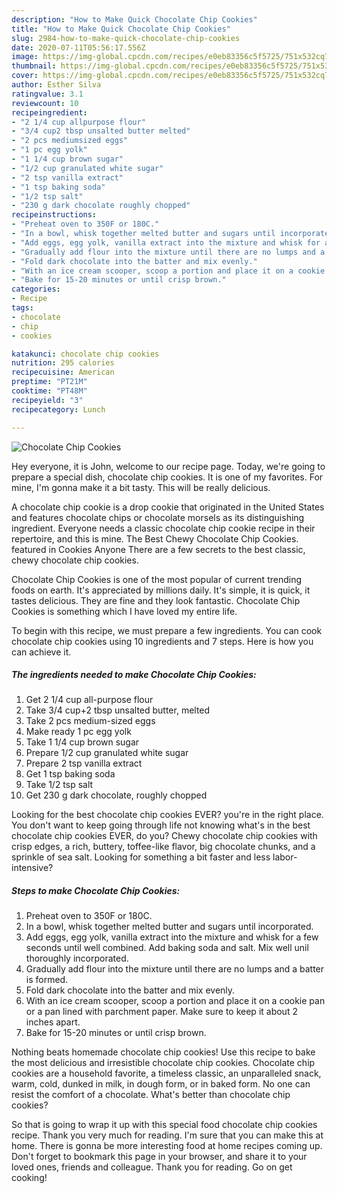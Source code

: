 ```yaml
---
description: "How to Make Quick Chocolate Chip Cookies"
title: "How to Make Quick Chocolate Chip Cookies"
slug: 2984-how-to-make-quick-chocolate-chip-cookies
date: 2020-07-11T05:56:17.556Z
image: https://img-global.cpcdn.com/recipes/e0eb83356c5f5725/751x532cq70/chocolate-chip-cookies-recipe-main-photo.jpg
thumbnail: https://img-global.cpcdn.com/recipes/e0eb83356c5f5725/751x532cq70/chocolate-chip-cookies-recipe-main-photo.jpg
cover: https://img-global.cpcdn.com/recipes/e0eb83356c5f5725/751x532cq70/chocolate-chip-cookies-recipe-main-photo.jpg
author: Esther Silva
ratingvalue: 3.1
reviewcount: 10
recipeingredient:
- "2 1/4 cup allpurpose flour"
- "3/4 cup2 tbsp unsalted butter melted"
- "2 pcs mediumsized eggs"
- "1 pc egg yolk"
- "1 1/4 cup brown sugar"
- "1/2 cup granulated white sugar"
- "2 tsp vanilla extract"
- "1 tsp baking soda"
- "1/2 tsp salt"
- "230 g dark chocolate roughly chopped"
recipeinstructions:
- "Preheat oven to 350F or 180C."
- "In a bowl, whisk together melted butter and sugars until incorporated."
- "Add eggs, egg yolk, vanilla extract into the mixture and whisk for a few seconds until well combined. Add baking soda and salt. Mix well unil thoroughly incorporated."
- "Gradually add flour into the mixture until there are no lumps and a batter is formed."
- "Fold dark chocolate into the batter and mix evenly."
- "With an ice cream scooper, scoop a portion and place it on a cookie pan or a pan lined with parchment paper. Make sure to keep it about 2 inches apart."
- "Bake for 15-20 minutes or until crisp brown."
categories:
- Recipe
tags:
- chocolate
- chip
- cookies

katakunci: chocolate chip cookies 
nutrition: 295 calories
recipecuisine: American
preptime: "PT21M"
cooktime: "PT48M"
recipeyield: "3"
recipecategory: Lunch

---
```



![Chocolate Chip Cookies](https://img-global.cpcdn.com/recipes/e0eb83356c5f5725/751x532cq70/chocolate-chip-cookies-recipe-main-photo.jpg)

Hey everyone, it is John, welcome to our recipe page. Today, we're going to prepare a special dish, chocolate chip cookies. It is one of my favorites. For mine, I'm gonna make it a bit tasty. This will be really delicious.

A chocolate chip cookie is a drop cookie that originated in the United States and features chocolate chips or chocolate morsels as its distinguishing ingredient. Everyone needs a classic chocolate chip cookie recipe in their repertoire, and this is mine. The Best Chewy Chocolate Chip Cookies. featured in Cookies Anyone There are a few secrets to the best classic, chewy chocolate chip cookies.

Chocolate Chip Cookies is one of the most popular of current trending foods on earth. It's appreciated by millions daily. It's simple, it is quick, it tastes delicious. They are fine and they look fantastic. Chocolate Chip Cookies is something which I have loved my entire life.


To begin with this recipe, we must prepare a few ingredients. You can cook chocolate chip cookies using 10 ingredients and 7 steps. Here is how you can achieve it.

<!--inarticleads1-->

##### The ingredients needed to make Chocolate Chip Cookies:

1. Get 2 1/4 cup all-purpose flour
1. Take 3/4 cup+2 tbsp unsalted butter, melted
1. Take 2 pcs medium-sized eggs
1. Make ready 1 pc egg yolk
1. Take 1 1/4 cup brown sugar
1. Prepare 1/2 cup granulated white sugar
1. Prepare 2 tsp vanilla extract
1. Get 1 tsp baking soda
1. Take 1/2 tsp salt
1. Get 230 g dark chocolate, roughly chopped


Looking for the best chocolate chip cookies EVER? you&#39;re in the right place. You don&#39;t want to keep going through life not knowing what&#39;s in the best chocolate chip cookies EVER, do you? Chewy chocolate chip cookies with crisp edges, a rich, buttery, toffee-like flavor, big chocolate chunks, and a sprinkle of sea salt. Looking for something a bit faster and less labor-intensive? 

<!--inarticleads2-->

##### Steps to make Chocolate Chip Cookies:

1. Preheat oven to 350F or 180C.
1. In a bowl, whisk together melted butter and sugars until incorporated.
1. Add eggs, egg yolk, vanilla extract into the mixture and whisk for a few seconds until well combined. Add baking soda and salt. Mix well unil thoroughly incorporated.
1. Gradually add flour into the mixture until there are no lumps and a batter is formed.
1. Fold dark chocolate into the batter and mix evenly.
1. With an ice cream scooper, scoop a portion and place it on a cookie pan or a pan lined with parchment paper. Make sure to keep it about 2 inches apart.
1. Bake for 15-20 minutes or until crisp brown.


Nothing beats homemade chocolate chip cookies! Use this recipe to bake the most delicious and irresistible chocolate chip cookies. Chocolate chip cookies are a household favorite, a timeless classic, an unparalleled snack, warm, cold, dunked in milk, in dough form, or in baked form. No one can resist the comfort of a chocolate. What&#39;s better than chocolate chip cookies? 

So that is going to wrap it up with this special food chocolate chip cookies recipe. Thank you very much for reading. I'm sure that you can make this at home. There is gonna be more interesting food at home recipes coming up. Don't forget to bookmark this page in your browser, and share it to your loved ones, friends and colleague. Thank you for reading. Go on get cooking!
